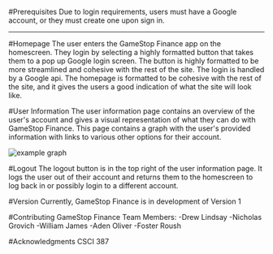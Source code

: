 #Prerequisites
Due to login requirements, users must have a Google account, or they must create one upon sign in.

***

#Homepage
The user enters the GameStop Finance app on the homescreen. They login by selecting a highly formatted button that takes them to a pop up Google login screen. The button is highly formatted to be more streamlined and cohesive with the rest of the site. The login is handled by a Google api.
The homepage is formatted to be cohesive with the rest of the site, and it gives the users a good indication of what the site will look like. 

#User Information 
The user information page contains an overview of the user's account and gives a visual representation of what they can do with GameStop Finance. This page contains a graph with the user's provided information with links to various other options for their account. 

![example graph](graphex.png)

#Logout 
The logout button is in the top right of the user information page. It logs the user out of their account and returns them to the homescreen to log back in or possibly login to a different account. 

#Version
Currently, GameStop Finance is in development of Version 1

#Contributing
GameStop Finance Team Members:
-Drew Lindsay
-Nicholas Grovich
-William James
-Aden Oliver
-Foster Roush

#Acknowledgments
CSCI 387 